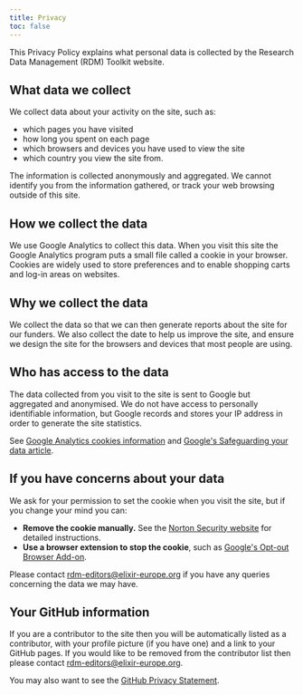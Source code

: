 ```yaml
---
title: Privacy
toc: false
---
```


This Privacy Policy explains what personal data is collected by the Research Data Management (RDM) Toolkit website.


## What data we collect
We collect data about your activity on the site, such as:

  * which pages you have visited
  * how long you spent on each page
  * which browsers and devices you have used to view the site
  * which country you view the site from.

The information is collected anonymously and aggregated. We cannot identify you from the information gathered, or track your web browsing outside of this site.

## How we collect the data
We use Google Analytics to collect this data. When you visit this site the Google Analytics program puts a small file called a cookie in your browser. Cookies are widely used to store preferences and to enable shopping carts and log-in areas on websites.

## Why we collect the data
We collect the data so that we can then generate reports about the site for our funders. We also collect the date to help us improve the site, and ensure we design the site for the browsers and devices that most people are using.

## Who has access to the data
The data collected from you visit to the site is sent to Google but aggregated and anonymised. We do not have access to personally identifiable information, but Google records and stores your IP address in order to generate the site statistics.

See [Google Analytics cookies information](https://developers.google.com/analytics/devguides/collection/analyticsjs/cookie-usage) and [Google's Safeguarding your data article](https://support.google.com/analytics/answer/6004245?hl=en).

## If you have concerns about your data
We ask for your permission to set the cookie when you visit the site, but if you change your mind you can:

* **Remove the cookie manually.** See the [Norton Security website](https://us.norton.com/internetsecurity-privacy-how-to-clear-cookies.html) for detailed instructions.
* **Use a browser extension to stop the cookie**, such as [Google's Opt-out Browser Add-on](https://tools.google.com/dlpage/gaoptout).

Please contact [rdm-editors@elixir-europe.org](mailto:rdm-editors@elixir-europe.org) if you have any queries concerning the data we may have.

## Your GitHub information
If you are a contributor to the site then you will be automatically listed as a contributor, with your profile picture (if you have one) and a link to your GitHub pages. If you would like to be removed from the contributor list then please contact [rdm-editors@elixir-europe.org](mailto:rdm-editors@elixir-europe.org).

You may also want to see the [GitHub Privacy Statement](https://docs.github.com/en/github/site-policy/github-privacy-statement).
